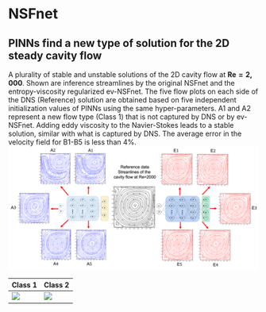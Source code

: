 # NSFnet      
##                         PINNs find a new type of solution for the 2D steady cavity flow

A plurality of stable and unstable solutions of the 2D cavity flow at $\boldsymbol{Re=2,000}$. Shown are inference streamlines by the original NSFnet and the entropy-viscosity regularized ev-NSFnet. The five flow plots on each side of the DNS (Reference) solution are obtained based on five independent initialization values of PINNs using the same hyper-parameters. A1 and A2 represent a new flow type (Class 1) that is not captured by DNS or by ev-NSFnet. Adding eddy viscosity to the Navier-Stokes leads to a stable solution, similar with what is captured by DNS. The average error in the velocity field for B1-B5 is less than 4\%.
![](https://github.com/Scien42/NSFnet/blob/main/resources/ev_NSFnet.png)

Class 1 | Class 2
--- | ---
![](https://github.com/Scien42/NSFnet/blob/main/resources/Re2K_class1.gif) | ![](https://github.com/Scien42/NSFnet/blob/main/resources/Re2K_Class2.gif) 








